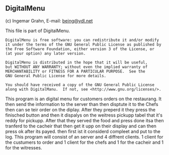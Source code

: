 DigitalMenu
---------------

(c) Ingemar Grahn, E-mail: being@ydl.net



 This file is part of DigitalMenu.

    DigitalMenu is free software: you can redistribute it and/or modify
    it under the terms of the GNU General Public License as published by
    the Free Software Foundation, either version 3 of the License, or
    (at your option) any later version.

    DigitalMenu is distributed in the hope that it will be useful,
    but WITHOUT ANY WARRANTY; without even the implied warranty of
    MERCHANTABILITY or FITNESS FOR A PARTICULAR PURPOSE.  See the
    GNU General Public License for more details.

    You should have received a copy of the GNU General Public License
    along with DigitalManu.  If not, see <http://www.gnu.org/licenses/>.

 This program is an digital menu for customers orders on  the restaurang.
 It then send the information to the server than then disptute it to the 
 Chefs then can se teir order on the diplay. After they preperd it they 
 press the finisched button and then it dispalys on the weitress pickupp 
 tabel that it's reddy for pickupp. After  that they served the food and 
 press done itsa then   tranferd to the cacheir that then get it upp on 
 their display and can then press ok after its payed. then first ist it 
 considerd compleet and put to the log. This program will consist of an 
 server and 4 diffrent clients. 1 client for the custumers to order and 
 1 client for the chefs and 1 for the cacheir and 1 for the witresses.

